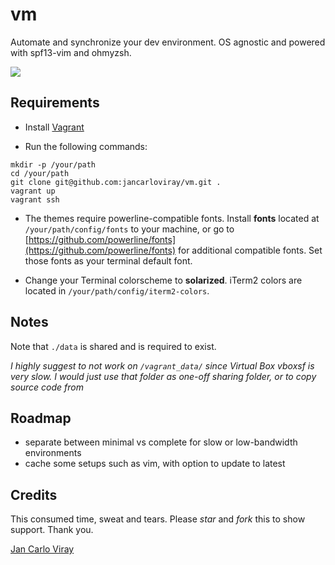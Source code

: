 # vm

Automate and synchronize your dev environment. OS agnostic and powered with spf13-vim and ohmyzsh.

![](https://raw.githubusercontent.com/jancarloviray/vm/master/preview.png)

## Requirements

- Install [Vagrant](https://www.vagrantup.com/)

- Run the following commands:

```shell
mkdir -p /your/path
cd /your/path
git clone git@github.com:jancarloviray/vm.git .
vagrant up
vagrant ssh
```

- The themes require powerline-compatible fonts. Install **fonts** located at `/your/path/config/fonts` to your machine, or go to [https://github.com/powerline/fonts](https://github.com/powerline/fonts) for additional compatible fonts. Set those fonts as your terminal default font.

- Change your Terminal colorscheme to **solarized**. iTerm2 colors are located in `/your/path/config/iterm2-colors`.

## Notes

Note that `./data` is shared and is required to exist. 

*I highly suggest to not work on `/vagrant_data/` since Virtual Box vboxsf is very slow. I would just use that folder as one-off sharing folder, or to copy source code from*

## Roadmap

- separate between minimal vs complete for slow or low-bandwidth environments
- cache some setups such as vim, with option to update to latest

## Credits

This consumed time, sweat and tears. Please *star* and *fork* this to show support. Thank you.

[Jan Carlo Viray](http://www.jancarloviray.com)